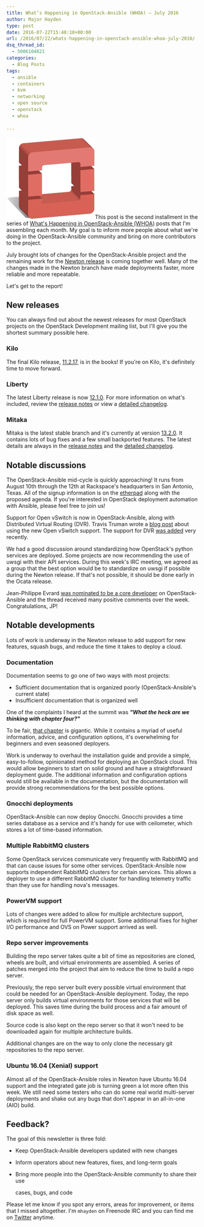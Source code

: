 ```yaml
---
title: What’s Happening in OpenStack-Ansible (WHOA) – July 2016
author: Major Hayden
type: post
date: 2016-07-22T15:48:18+00:00
url: /2016/07/22/whats-happening-in-openstack-ansible-whoa-july-2016/
dsq_thread_id:
  - 5006104821
categories:
  - Blog Posts
tags:
  - ansible
  - containers
  - kvm
  - networking
  - open source
  - openstack
  - whoa

---
```

[<img src="/wp-content/uploads/2011/11/openstack-justheo.png" alt="OpenStack" width="232" height="214" class="alignright size-full wp-image-2592" />][1]This post is the second installment in the series of [What's Happening in OpenStack-Ansible (WHOA)][2] posts that I'm assembling each month. My goal is to inform more people about what we're doing in the OpenStack-Ansible community and bring on more contributors to the project.

July brought lots of changes for the OpenStack-Ansible project and the remaining work for the [Newton release][3] is coming together well. Many of the changes made in the Newton branch have made deployments faster, more reliable and more repeatable.

Let's get to the report!

## New releases

You can always find out about the newest releases for most OpenStack projects on the OpenStack Development mailing list, but I'll give you the shortest summary possible here.

### Kilo

The final Kilo release, [11.2.17][4], is in the books! If you're on Kilo, it's definitely time to move forward.

### Liberty

The latest Liberty release is now [12.1.0][5]. For more information on what's included, review the [release notes][6] or view a [detailed changelog][7].

### Mitaka

Mitaka is the latest stable branch and it's currently at version [13.2.0][8]. It contains lots of bug fixes and a few small backported features. The latest details are always in the [release notes][9] and the [detailed changelog][10].

## Notable discussions

The OpenStack-Ansible mid-cycle is quickly approaching! It runs from August 10th through the 12th at Rackspace's headquarters in San Antonio, Texas. All of the signup information is on the [etherpad][11] along with the proposed agenda. If you're interested in OpenStack deployment automation with Ansible, please feel free to join us!

Support for Open vSwitch is now in OpenStack-Ansible, along with Distributed Virtual Routing (DVR). Travis Truman wrote a [blog post][12] about using the new Open vSwitch support. The support for DVR [was added][13] very recently.

We had a good discussion around standardizing how OpenStack's python services are deployed. Some projects are now recommending the use of uwsgi with their API services. During this week's IRC meeting, we agreed as a group that the best option would be to standardize on uwsgi if possible during the Newton release. If that's not possible, it should be done early in the Ocata release.

Jean-Philippe Evrard [was nominated to be a core developer][14] on OpenStack-Ansible and the thread received many positive comments over the week. Congratulations, JP!

## Notable developments

Lots of work is underway in the Newton release to add support for new features, squash bugs, and reduce the time it takes to deploy a cloud.

### Documentation

Documentation seems to go one of two ways with most projects:

  * Sufficient documentation that is organized poorly (OpenStack-Ansible's current state)
  * Insufficient documentation that is organized well

One of the complaints I heard at the summit was **_"What the heck are we thinking with chapter four?"_**

To be fair, [that chapter][15] is gigantic. While it contains a myriad of useful information, advice, and configuration options, it's overwhelming for beginners and even seasoned deployers.

Work is underway to overhaul the installation guide and provide a simple, easy-to-follow, opinionated method for deploying an OpenStack cloud. This would allow beginners to start on solid ground and have a straightforward deployment guide. The additional information and configuration options would still be available in the documentation, but the documentation will provide strong recommendations for the best possible options.

### Gnocchi deployments

OpenStack-Ansible can now deploy Gnocchi. Gnocchi provides a time series database as a service and it's handy for use with ceilometer, which stores a lot of time-based information.

### Multiple RabbitMQ clusters

Some OpenStack services communicate very frequently with RabbitMQ and that can cause issues for some other services. OpenStack-Ansible now supports independent RabbitMQ clusters for certain services. This allows a deployer to use a different RabbitMQ cluster for handling telemetry traffic than they use for handling nova's messages.

### PowerVM support

Lots of changes were added to allow for multiple architecture support, which is required for full PowerVM support. Some additional fixes for higher I/O performance and OVS on Power support arrived as well.

### Repo server improvements

Building the repo server takes quite a bit of time as repositories are cloned, wheels are built, and virtual environments are assembled. A series of patches merged into the project that aim to reduce the time to build a repo server.

Previously, the repo server built every possible virtual environment that could be needed for an OpenStack-Ansible deployment. Today, the repo server only builds virtual environments for those services that will be deployed. This saves time during the build process and a fair amount of disk space as well.

Source code is also kept on the repo server so that it won't need to be downloaded again for multiple architecture builds.

Additional changes are on the way to only clone the necessary git repositories to the repo server.

### Ubuntu 16.04 (Xenial) support

Almost all of the OpenStack-Ansible roles in Newton have Ubuntu 16.04 support and the integrated gate job is turning green a lot more often this week. We still need some testers who can do some real world multi-server deployments and shake out any bugs that don't appear in an all-in-one (AIO) build.

## Feedback?

The goal of this newsletter is three fold:

  * Keep OpenStack-Ansible developers updated with new changes
  * Inform operators about new features, fixes, and long-term goals
  * Bring more people into the OpenStack-Ansible community to share their use

    cases, bugs, and code

Please let me know if you spot any errors, areas for improvement, or items that I missed altogether. I'm `mhayden` on Freenode IRC and you can find me on [Twitter][17] anytime.

 [1]: /wp-content/uploads/2011/11/openstack-justheo.png
 [2]: /tags/whoa/
 [3]: http://releases.openstack.org/newton/schedule.html
 [4]: https://review.openstack.org/#/c/336505/
 [5]: https://review.openstack.org/#/c/342310/
 [6]: http://docs.openstack.org/releasenotes/openstack-ansible/liberty.html
 [7]: https://gist.github.com/major/c965c67ae56d3a34a30b32d8212c258f
 [8]: https://review.openstack.org/#/c/342307/
 [9]: http://docs.openstack.org/releasenotes/openstack-ansible/mitaka.html
 [10]: https://gist.github.com/major/def75c576cd22c09b5e62fcc2d138202
 [11]: https://etherpad.openstack.org/p/osa-midcycle-newton
 [12]: http://lists.openstack.org/pipermail/openstack-dev/2016-July/098858.html
 [13]: https://review.openstack.org/#/c/338546/
 [14]: https://openstack.nimeyo.com/90118/openstack-openstack-nominating-philippe-openstack-openstack
 [15]: http://docs.openstack.org/developer/openstack-ansible/mitaka/install-guide/configure.html
 [17]: https://twitter.com/majorhayden
